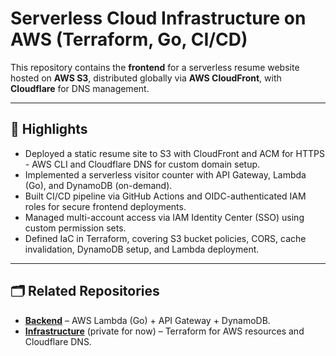 # Serverless Cloud Infrastructure on AWS (Terraform, Go, CI/CD)

This repository contains the **frontend** for a serverless resume website hosted on **AWS S3**, distributed globally via **AWS CloudFront**, with **Cloudflare** for DNS management.  

---

## 🚀 Highlights
- Deployed a static resume site to S3 with CloudFront and ACM for HTTPS - AWS CLI and Cloudflare DNS for custom domain setup.
- Implemented a serverless visitor counter with API Gateway, Lambda (Go), and DynamoDB (on-demand).
- Built CI/CD pipeline via GitHub Actions and OIDC-authenticated IAM roles for secure frontend deployments.
- Managed multi-account access via IAM Identity Center (SSO) using custom permission sets.
- Defined IaC in Terraform, covering S3 bucket policies, CORS, cache invalidation, DynamoDB setup, and Lambda deployment.

---

## 🗂️ Related Repositories
- [**Backend**](https://github.com/LaurTudo/aws-cloud-resume-challenge-backend) – AWS Lambda (Go) + API Gateway + DynamoDB.  
- [**Infrastructure**](https://github.com/LaurTudo/aws-cloud-resume-challenge-infra) (private for now) – Terraform for AWS resources and Cloudflare DNS.
